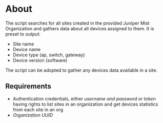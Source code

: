 # About

The script searches for all sites created in the provided Juniper Mist Organization and gathers data about all devices assigned to them. It is preset to output:
- Site name
- Device name
- Device type (ap, switch, gateway)
- Device version (software)

The script can be adopted to gather any devices data available in a site.

## Requirements

- Authentication credentials, either _username and password_ or _token_ having rights to list sites in an organization and get devices statistics from each site in an org
- _Organization UUID_